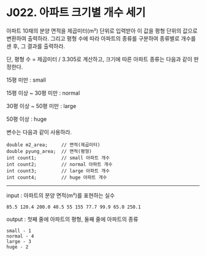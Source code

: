 # J022. 아파트 크기별 개수 세기
아파트 10채의 분양 면적을 제곱미터(m²) 단위로 입력받아 이 값을 평형 단위의 값으로 변환하여 출력하라. 그리고 평형 수에 따라 아파트의 종류를 구분하여 종류별로 개수를 센 후, 그 결과를 출력하라.

단, 평형 수 = 제곱미터 / 3.305로 계산하고, 크기에 따른 아파트 종류는 다음과 같이 판정한다.

15평 미만 : small

15평 이상 ~ 30평 미만 : normal

30평 이상 ~ 50평 미만 : large

50평 이상 : huge


변수는 다음과 같이 사용하라.
```
double m2_area;     // 면적(제곱미터)
double pyung_area;  // 면적(평형)
int count1;         // small 아파트 개수
int count2;         // normal 아파트 개수
int count3;         // large 아파트 개수
int count4;         // huge 아파트 개수
```

---

input : 아파트의 분양 면적(m²)를 표현하는 실수
```
85.5 120.4 200.0 40.5 55 155 77.7 99.9 65.0 250.1
```
output : 첫째 줄에 아파트의 평형, 둘째 줄에 아파트의 종류
```
small - 1
normal - 4
large - 3
huge - 2
```